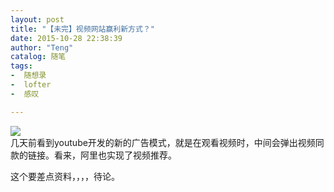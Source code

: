 ```yaml
---
layout: post
title: "【未完】视频网站赢利新方式？"
date: 2015-10-28 22:38:39
author: "Teng"
catalog: 随笔
tags:
-  随想录
-  lofter
-  感叹

---
```

![](http://imglf1.ph.126.net/AmWjxweK1Wnz5MdkiCs4Kw==/6631245886584049546.png)  
几天前看到youtube开发的新的广告模式，就是在观看视频时，中间会弹出视频同款的链接。看来，阿里也实现了视频推荐。

这个要差点资料，，，，待论。
